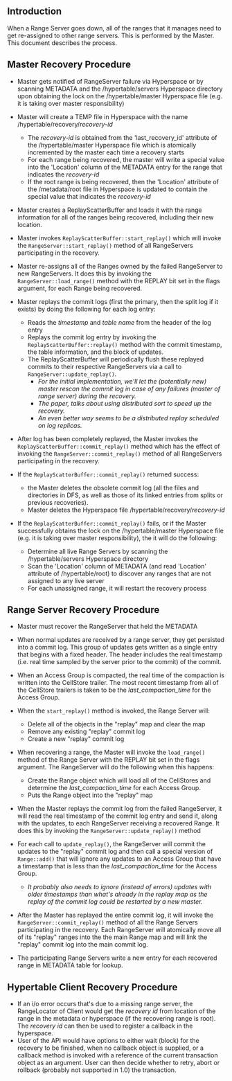 
## Introduction ##

When a Range Server goes down, all of the ranges that it manages need to get re-assigned to other range servers.  This is performed by the Master.  This document describes the process.

## Master Recovery Procedure ##

  * Master gets notified of RangeServer failure via Hyperspace or by scanning METADATA and the /hypertable/servers Hyperspace directory upon obtaining the lock on the /hypertable/master Hyperspace file (e.g. it is taking over master responsibility)

  * Master will create a TEMP file in Hyperspace with the name /hypertable/recovery/_recovery-id_
    * The _recovery-id_ is obtained from the 'last\_recovery\_id' attribute of the /hypertable/master Hyperspace file which is atomically incremented by the master each time a recovery starts
    * For each range being recovered, the master will write a special value into the 'Location' column of the METADATA entry for the range that indicates the _recovery-id_
    * If the root range is being recovered, then the 'Location' attribute of the /metadata/root file in Hyperspace is updated to contain the special value that indicates the _recovery-id_

  * Master creates a ReplayScatterBuffer and loads it with the range information for all of the ranges being recovered, including their new location.

  * Master invokes `ReplayScatterBuffer::start_replay()` which will invoke the `RangeServer::start_replay()` method of all RangeServers participating in the recovery.

  * Master re-assigns all of the Ranges owned by the failed RangeServer to new RangeServers.  It does this by invoking the `RangeServer::load_range()` method with the REPLAY bit set in the flags argument, for each Range being recovered.

  * Master replays the commit logs (first the primary, then the split log if it exists) by doing the following for each log entry:
    * Reads the _timestamp_ and _table name_ from the header of the log entry
    * Replays the commit log entry by invoking the `ReplayScatterBuffer::replay()` method with the commit timestamp, the table information, and the block of updates.
    * The ReplayScatterBuffer will periodically flush these replayed commits to their respective RangeServers via a call to `RangeServer::update_replay()`.
      * _For the initial implementation, we'll let the (potentially new) master rescan the commit log in case of any failures (master of range server) during the recovery._
      * _The paper, talks about using distributed sort to speed up the recovery._
      * _An even better way seems to be a distributed replay scheduled on log replicas._

  * After log has been completely replayed, the Master invokes the `ReplayScatterBuffer::commit_replay()` method which has the effect of invoking the `RangeServer::commit_replay()` method of all RangeServers participating in the recovery.

  * If the `ReplayScatterBuffer::commit_replay()` returned success:
    * the Master deletes the obsolete commit log (all the files and directories in DFS, as well as those of its linked entries from splits or previous recoveries).
    * Master deletes the Hyperspace file /hypertable/recovery/_recovery-id_

  * If the `ReplayScatterBuffer::commit_replay()` fails, or if the Master successfully obtains the lock on the /hypertable/master Hyperspace file (e.g. it is taking over master responsibility), the it will do the following:
    * Determine all live Range Servers by scanning the /hypertable/servers Hyperspace directory
    * Scan the 'Location' column of METADATA (and read 'Location' attribute of /hypertable/root) to discover any ranges that are not assigned to any live server
    * For each unassigned range, it will restart the recovery process

## Range Server Recovery Procedure ##

  * Master must recover the RangeServer that held the METADATA

  * When normal updates are received by a range server, they get persisted into a commit log.  This group of updates gets written as a single entry that begins with a fixed header.  The header includes the real timestamp (i.e. real time sampled by the server prior to the commit) of the commit.

  * When an Access Group is compacted, the real time of the compaction is written into the CellStore trailer.  The most recent timestamp from all of the CellStore trailers is taken to be the _last\_compaction\_time_ for the Access Group.

  * When the `start_replay()` method is invoked, the Range Server will:
    * Delete all of the objects in the "replay" map and clear the map
    * Remove any existing "replay" commit log
    * Create a new "replay" commit log

  * When recovering a range, the Master will invoke the `load_range()` method of the Range Server with the REPLAY bit set in the flags argument.  The RangeServer will do the following when this happens:
    * Create the Range object which will load all of the CellStores and determine the _last\_compaction\_time_ for each Access Group.
    * Puts the Range object into the "replay" map

  * When the Master replays the commit log from the failed RangeServer, it will read the real timestamp of the commit log entry and send it, along with the updates, to each RangeServer receiving a recovered Range.  It does this by invoking the `RangeServer::update_replay()` method

  * For each call to `update_replay()`, the RangeServer will commit the updates to the "replay" commit log and then call a special version of `Range::add()` that will ignore any updates to an Access Group that have a timestamp that is less than the _last\_compaction\_time_ for the Access Group.
    * _It probably also needs to ignore (instead of errors) updates with older timestamps than what's already in the replay map as the replay of the commit log could be restarted by a new master._

  * After the Master has replayed the entire commit log, it will invoke the `RangeServer::commit_replay()` method of all the Range Servers participating in the recovery.  Each RangeServer will atomically move all of its "replay" ranges into the the main Range map and will link the "replay" commit log into the main commit log.

  * The participating Range Servers write a new entry for each recovered range in METADATA table for lookup.

## Hypertable Client Recovery Procedure ##

  * If an i/o error occurs that's due to a missing range server, the RangeLocator of Client would get the _recovery id_ from location of the range in the metadata or hyperspace (if the recovering range is root). The _recovery id_ can then be used to register a callback in the hyperspace.
  * User of the API would have options to either wait (block) for the recovery to be finished, when no callback object is supplied, or a callback method is invoked with a reference of the current transaction object as an argument. User can then decide whether to retry, abort or rollback (probably not supported in 1.0) the transaction.
